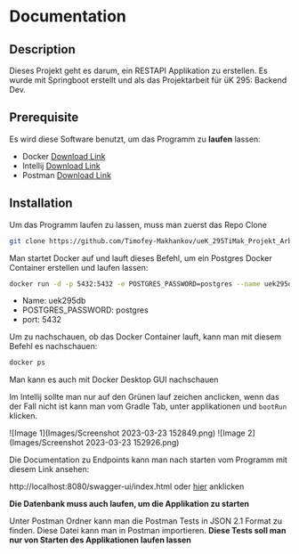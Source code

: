 # Documentation

## Description

Dieses Projekt geht es darum, ein RESTAPI Applikation zu erstellen. Es wurde mit Springboot erstellt und als das Projektarbeit für üK 295: Backend Dev.

## Prerequisite

Es wird diese Software benutzt, um das Programm zu **laufen** lassen:

- Docker [Download Link](https://docs.docker.com/get-docker/)
- Intellij [Download Link](https://www.jetbrains.com/idea/)
- Postman [Download Link](https://www.postman.com/downloads/)

## Installation

Um das Programm laufen zu lassen, muss man zuerst das Repo Clone

```bash
git clone https://github.com/Timofey-Makhankov/ueK_295TiMak_Projekt_Arbeit.git
```

Man startet Docker auf und lauft dieses Befehl, um ein Postgres Docker Container erstellen und laufen lassen:

```bash
docker run -d -p 5432:5432 -e POSTGRES_PASSWORD=postgres --name uek295db postgres
```

- Name: uek295db
- POSTGRES_PASSWORD: postgres
- port: 5432

Um zu nachschauen, ob das Docker Container lauft, kann man mit diesem Befehl es nachschauen:

```bash
docker ps
```

Man kann es auch mit Docker Desktop GUI nachschauen

Im Intellij sollte man nur auf den Grünen lauf zeichen anclicken, wenn das der Fall nicht ist kann man vom Gradle Tab, unter applikationen und `bootRun` klicken.

![Image 1](Images/Screenshot 2023-03-23 152849.png)
![Image 2](Images/Screenshot 2023-03-23 152926.png)

Die Documentation zu Endpoints kann man nach starten vom Programm mit diesem Link ansehen:

http://localhost:8080/swagger-ui/index.html oder [hier](http://localhost:8080/swagger-ui/index.html) anklicken

**Die Datenbank muss auch laufen, um die Applikation zu starten**

Unter Postman Ordner kann man die Postman Tests in JSON 2.1 Format zu finden. Diese Datei kann man in Postman importieren. **Diese Tests soll man nur von Starten des Applikationen laufen lassen**
